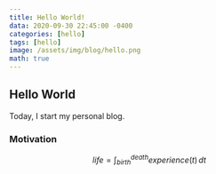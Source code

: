 ```yaml
---
title: Hello World!
data: 2020-09-30 22:45:00 -0400
categories: [hello]
tags: [hello]
image: /assets/img/blog/hello.png
math: true
---
```


## Hello World

Today, I start my personal blog.

### Motivation

$$ life=\int_{birth}^{death}experience(t)\,dt $$

